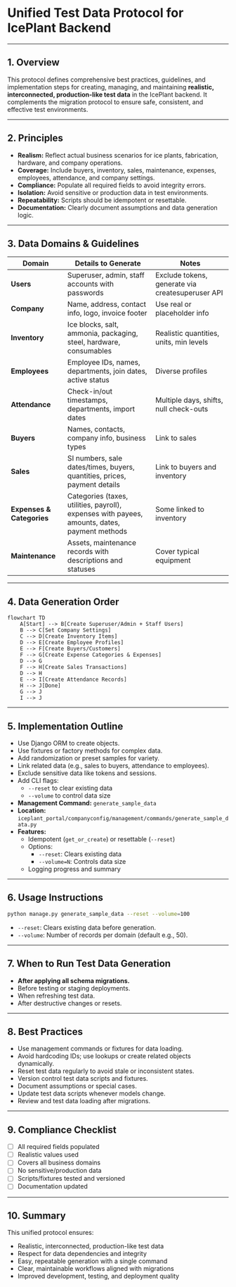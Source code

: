 # Unified Test Data Protocol for IcePlant Backend

---

## 1. Overview

This protocol defines comprehensive best practices, guidelines, and implementation steps for creating, managing, and maintaining **realistic, interconnected, production-like test data** in the IcePlant backend. It complements the migration protocol to ensure safe, consistent, and effective test environments.

---

## 2. Principles

- **Realism:** Reflect actual business scenarios for ice plants, fabrication, hardware, and company operations.
- **Coverage:** Include buyers, inventory, sales, maintenance, expenses, employees, attendance, and company settings.
- **Compliance:** Populate all required fields to avoid integrity errors.
- **Isolation:** Avoid sensitive or production data in test environments.
- **Repeatability:** Scripts should be idempotent or resettable.
- **Documentation:** Clearly document assumptions and data generation logic.

---

## 3. Data Domains & Guidelines

| Domain                   | Details to Generate                                                                                     | Notes                                               |
|--------------------------|--------------------------------------------------------------------------------------------------------|-----------------------------------------------------|
| **Users**                | Superuser, admin, staff accounts with passwords                                                        | Exclude tokens, generate via createsuperuser API    |
| **Company**              | Name, address, contact info, logo, invoice footer                                                      | Use real or placeholder info                        |
| **Inventory**            | Ice blocks, salt, ammonia, packaging, steel, hardware, consumables                                    | Realistic quantities, units, min levels             |
| **Employees**            | Employee IDs, names, departments, join dates, active status                                            | Diverse profiles                                    |
| **Attendance**           | Check-in/out timestamps, departments, import dates                                                     | Multiple days, shifts, null check-outs              |
| **Buyers**               | Names, contacts, company info, business types                                                          | Link to sales                                       |
| **Sales**                | SI numbers, sale dates/times, buyers, quantities, prices, payment details                              | Link to buyers and inventory                        |
| **Expenses & Categories**| Categories (taxes, utilities, payroll), expenses with payees, amounts, dates, payment methods          | Some linked to inventory                            |
| **Maintenance**          | Assets, maintenance records with descriptions and statuses                                             | Cover typical equipment                             |

---

## 4. Data Generation Order

```mermaid
flowchart TD
    A[Start] --> B[Create Superuser/Admin + Staff Users]
    B --> C[Set Company Settings]
    C --> D[Create Inventory Items]
    D --> E[Create Employee Profiles]
    E --> F[Create Buyers/Customers]
    F --> G[Create Expense Categories & Expenses]
    D --> G
    F --> H[Create Sales Transactions]
    D --> H
    E --> I[Create Attendance Records]
    H --> J[Done]
    G --> J
    I --> J
```

---

## 5. Implementation Outline

- Use Django ORM to create objects.
- Use fixtures or factory methods for complex data.
- Add randomization or preset samples for variety.
- Link related data (e.g., sales to buyers, attendance to employees).
- Exclude sensitive data like tokens and sessions.
- Add CLI flags:
  - `--reset` to clear existing data
  - `--volume` to control data size
- **Management Command:** `generate_sample_data`
- **Location:** `iceplant_portal/companyconfig/management/commands/generate_sample_data.py`
- **Features:**
  - Idempotent (`get_or_create`) or resettable (`--reset`)
  - Options:
    - `--reset`: Clears existing data
    - `--volume=N`: Controls data size
  - Logging progress and summary

---

## 6. Usage Instructions

```bash
python manage.py generate_sample_data --reset --volume=100
```

- `--reset`: Clears existing data before generation.
- `--volume`: Number of records per domain (default e.g., 50).

---

## 7. When to Run Test Data Generation

- **After applying all schema migrations.**
- Before testing or staging deployments.
- When refreshing test data.
- After destructive changes or resets.

---

## 8. Best Practices

- Use management commands or fixtures for data loading.
- Avoid hardcoding IDs; use lookups or create related objects dynamically.
- Reset test data regularly to avoid stale or inconsistent states.
- Version control test data scripts and fixtures.
- Document assumptions or special cases.
- Update test data scripts whenever models change.
- Review and test data loading after migrations.

---

## 9. Compliance Checklist

- [ ] All required fields populated
- [ ] Realistic values used
- [ ] Covers all business domains
- [ ] No sensitive/production data
- [ ] Scripts/fixtures tested and versioned
- [ ] Documentation updated

---

## 10. Summary

This unified protocol ensures:

- Realistic, interconnected, production-like test data
- Respect for data dependencies and integrity
- Easy, repeatable generation with a single command
- Clear, maintainable workflows aligned with migrations
- Improved development, testing, and deployment quality